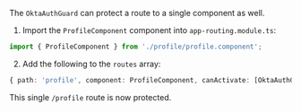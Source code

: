 The `OktaAuthGuard` can protect a route to a single component as well.


1. Import the `ProfileComponent` component into `app-routing.module.ts`:

```ts
import { ProfileComponent } from './profile/profile.component';
```

2. Add the following to the `routes` array:

```ts
{ path: 'profile', component: ProfileComponent, canActivate: [OktaAuthGuard] }
```

This single `/profile` route is now protected.
